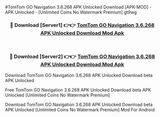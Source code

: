 #TomTom GO Navigation 3.6.268 APK Unlocked Download [APK-MOD] - APK Unlocked - [Unlimited Coins No Watermark Premium] gt9wg



<div align="center">

<h3>🔴 Download [Server1] 👉👉 <a href="https://momento.my/?title=TomTom_GO_Navigation_3.6.268_APK_Unlocked_Download">TomTom GO Navigation 3.6.268 APK Unlocked Download Mod Apk</a></h3><br>

<h3>🔴 Download [Server2] 👉👉 <a href="https://momento.my/?title=TomTom_GO_Navigation_3.6.268_APK_Unlocked_Download">TomTom GO Navigation 3.6.268 APK Unlocked Download Mod Apk</a></h3>
</div>



Download TomTom GO Navigation 3.6.268 APK Unlocked Download beta APK Unlocked

Free TomTom GO Navigation 3.6.268 APK Unlocked Download beta APK Unlocked [Unlimited Coins No Watermark Premium]

Download TomTom GO Navigation 3.6.268 APK Unlocked Download beta APK Unlocked [Unlimited Coins No Watermark Premium] Mod For Android
